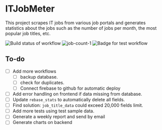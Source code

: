 # ITJobMeter

This project scrapes IT jobs from various job portals and generates statistics
about the jobs such as the number of jobs per month, the most popular
job titles, etc.

![Build status of workflow](https://github.com/Amirtheahmed/itjobmeter/actions/workflows/scrape.yml/badge.svg) ![job-count-1](https://img.shields.io/badge/Total%20jobs%20scraped-202489-orange) ![Badge for test workflow](https://github.com/Amirtheahmed/itjobmeter/actions/workflows/test.yml/badge.svg)

## To-do
* [ ] Add more workflows
    * [ ] backup database.
    * [ ] check for duplicates.
    * [ ] Connect firebase to github for automatic deploy
* [ ] Add error handling on frontend if data missing from database.
* [ ] Update `rebase_stats` to automatically delete all fields.
* [ ] Find solution: `job_title_data` could exceed 20,000 fields limit.
* [ ] Add more tests using test sample data.
* [ ] Generate a weekly report and send by email
* [ ] Generate charts on backend
